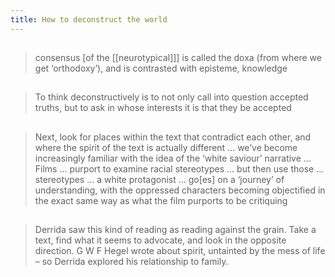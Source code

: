 ```yaml
---
title: How to deconstruct the world
---
```


##
> consensus [of the [[neurotypical]]] is called the doxa (from where we get ‘orthodoxy’), and is contrasted with episteme, knowledge
##
> To think deconstructively is to not only call into question accepted truths, but to ask in whose interests it is that they be accepted
## 
> Next, look for places within the text that contradict each other, and where the spirit of the text is actually different ... we’ve become increasingly familiar with the idea of the ‘white saviour’ narrative ... Films ... purport to examine racial stereotypes ... but then use those ... stereotypes ... a white protagonist ... go[es] on a ‘journey’ of understanding, with the oppressed characters becoming objectified in the exact same way as what the film purports to be critiquing
##
> Derrida saw this kind of reading as reading against the grain. Take a text, find what it seems to advocate, and look in the opposite direction. G W F Hegel wrote about spirit, untainted by the mess of life – so Derrida explored his relationship to family.
##
